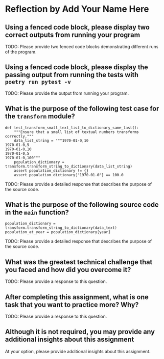 # Reflection by Add Your Name Here

## Using a fenced code block, please display two correct outputs from running your program

TODO: Please provide two fenced code blocks demonstrating different runs of the program.

## Using a fenced code block, please display the passing output from running the tests with `poetry run pytest -v`

TODO: Please provide the output from running your program.

## What is the purpose of the following test case for the `transform` module?

```
def test_transform_small_text_list_to_dictionary_same_last():
    """Ensure that a small list of textual numbers transforms correctly."""
    data_list_string = """1970-01-0,10
1970-01-0,5
1970-01-0,10
1970-01-0,5
1970-01-0,100"""
    population_dictionary = transform.transform_string_to_dictionary(data_list_string)
    assert population_dictionary != {}
    assert population_dictionary["1970-01-0"] == 100.0
```

TODO: Please provide a detailed response that describes the purpose of the source code.

## What is the purpose of the following source code in the `main` function?

```
population_dictionary = transform.transform_string_to_dictionary(data_text)
population_at_year = population_dictionary[year]
```

TODO: Please provide a detailed response that describes the purpose of the source code.

## What was the greatest technical challenge that you faced and how did you overcome it?

TODO: Please provide a response to this question.

## After completing this assignment, what is one task that you want to practice more? Why?

TODO: Please provide a response to this question.

## Although it is not required, you may provide any additional insights about this assignment

At your option, please provide additional insights about this assignment.
